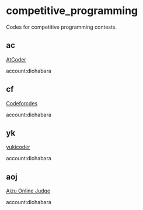 # competitive_programming

Codes for competitive programming contests.

## ac
[AtCoder](https://atcoder.jp)

account:diohabara

## cf
[Codeforcdes](http://codeforces.com)

account:diohabara

## yk
[yukicoder](https://yukicoder.me)

account:diohabara

## aoj
[Aizu Online Judge](https://onlinejudge.u-aizu.ac.jp)

account:diohabara
